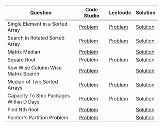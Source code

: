 | Question                                | Code Studio                                                                                                       | Leetcode                                                                         | Solution                                       |
| --------------------------------------- | ----------------------------------------------------------------------------------------------------------------- | -------------------------------------------------------------------------------- | ---------------------------------------------- |
| Single Element in a Sorted Array        | [Problem](https://www.codingninjas.com/codestudio/problems/1112654)                                               | [Problem](https://leetcode.com/problems/single-element-in-a-sorted-array)        | [Solution](SingleElementSortedArray.java)      |
| Search in Rotated Sorted Array          | [Problem](https://www.codingninjas.com/codestudio/problems/630450)                                                | [Problem](https://leetcode.com/problems/search-in-rotated-sorted-array)          | [Solution](SearchRotatedSortedArray.java)      |
| Matrix Median                           | [Problem](https://www.codingninjas.com/codestudio/problems/873378)                                                |                                                                                  | [Solution](RowWiseSortedMatrixMedian.java)     |
| Square Root                             | [Problem](https://www.codingninjas.com/codestudio/problems/square-root-integral_893351)                           | [Problem](https://leetcode.com/problems/sqrtx)                                   | [Solution](SquareRoot.java)                    |
| Row Wise Column Wise Matrix Search      | [Problem](https://www.codingninjas.com/studio/problems/search-in-a-row-wise-and-column-wise-sorted-matrix_839811) |                                                                                  | [Solution](SearchRowWiseColumnWiseSorted.java) |
| Median of Two Sorted Arrays             | [Problem](https://www.codingninjas.com/studio/problems/985294)                                                    | [Problem](https://leetcode.com/problems/median-of-two-sorted-arrays)             | [Solution](MedianOfTwoSortedArrays.java)       |
| Capacity To Ship Packages Within D Days | [Problem](https://www.codingninjas.com/studio/problems/ayush-gives-ninjatest_1097574)                             | [Problem](https://leetcode.com/problems/capacity-to-ship-packages-within-d-days) | [Solution](AllocateWeightToShip.java)          |
| Find Nth Root                           | [Problem](https://www.codingninjas.com/studio/problems/1062679)                                                   |                                                                                  | [Solution](FindNthRoot.java)                   |
| Painter's Partition Problem             | [Problem](https://www.codingninjas.com/studio/problems/painter-s-partition-problem_1089557)                       |                                                                                  | [Solution](PainterPartitionProblem.java)       |
